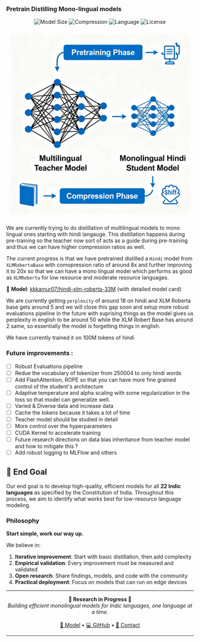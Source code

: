 ### Pretrain Distilling Mono-lingual models

<div align="center">
  <img src="https://img.shields.io/badge/Model-33M_params-blue" alt="Model Size"/>
  <img src="https://img.shields.io/badge/Compression-8x-green" alt="Compression"/>
  <img src="https://img.shields.io/badge/Language-Hindi-orange" alt="Language"/>
  <img src="https://img.shields.io/badge/License-MIT-yellow" alt="License"/>
</div>

![Image](assets/genImage.png)

We are currently trying to do distillation of multilingual models to mono lingual ones starting with hindi langauge. This distillation happens during pre-training so the teacher now sort of acts as a guide during pre-training and thus we can have higher compression ratios as well. 

The current progress is that we have pretrained distilled a `Hindi` model from `XLMRobertaBase` with comopression ratio of around 8x and further improving it to 20x so that we can have a mono lingual model which performs as good as `XLMRoberta` for low resource and moderate resource languages. 

🔗 **Model**: [kkkamur07/hindi-xlm-roberta-33M](https://huggingface.co/kkkamur07/hindi-xlm-roberta-33M) (with detailed model card)

We are currently getting `perplexity` of around 18 on hindi and XLM Roberta base gets around 5 and we will close this gap soon and setup more robust evaluations pipeline in the future with suprising things as the model gives us perplexity in english to be around 50 while the XLM Robert Base has around 2 same, so essentially the model is forgetting things in english. 

We have currently trained it on 100M tokens of hindi

### Future improvements : 
- [ ] Robust Evaluations pipeline
- [ ] Redue the vocabulary of tokenizer from 250004 to only hindi words
- [ ] Add FlashAttention, ROPE so that you can have more fine grained control of the student's architecture
- [ ] Adaptive temperature and alpha scaling with some regularization in the loss so that model can generalize well. 
- [ ] Varied & Diverse data and increase data
- [ ] Cache the tokens because it takes a lot of time 
- [ ] Teacher model should be studied in detail
- [ ] More control over the hyperparameters
- [ ] CUDA Kernel to accelerate training
- [ ] Future research directions on data bias inheritance from teacher model and how to mitigate this ? 
- [ ] Add robust logging to MLFlow and others

## 🎯 End Goal

Our end goal is to develop high-quality, efficient models for all **22 Indic languages** as specified by the Constitution of India. Throughout this process, we aim to identify what works best for low-resource language modeling.

### Philosophy

**Start simple, work our way up.**

We believe in:
1. **Iterative improvement**: Start with basic distillation, then add complexity
2. **Empirical validation**: Every improvement must be measured and validated
3. **Open research**: Share findings, models, and code with the community
4. **Practical deployment**: Focus on models that can run on edge devices

---

<div align="center">
  <strong>🔬 Research in Progress 🔬</strong>
  <br>
  <em>Building efficient monolingual models for Indic languages, one language at a time.</em>
  <br><br>
  <a href="https://huggingface.co/kkkamur07/hindi-xlm-roberta-33M">🤗 Model</a> •
  <a href="https://github.com/yourusername/slm-distill">💻 GitHub</a> •
  <a href="mailto:your.email@example.com">📧 Contact</a>
</div>

---

